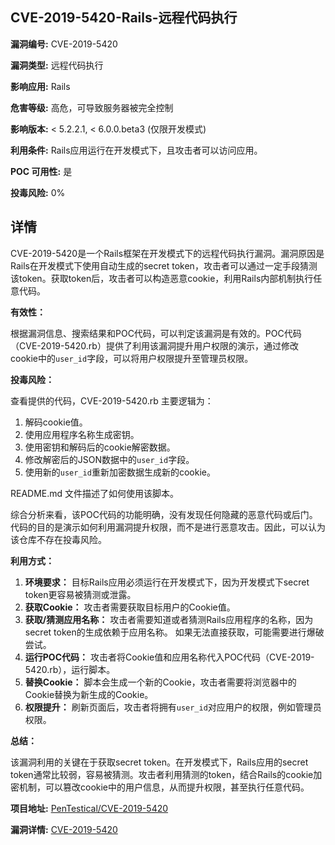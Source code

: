 ## CVE-2019-5420-Rails-远程代码执行

**漏洞编号:** CVE-2019-5420

**漏洞类型:** 远程代码执行

**影响应用:** Rails

**危害等级:** 高危，可导致服务器被完全控制

**影响版本:** < 5.2.2.1, < 6.0.0.beta3 (仅限开发模式)

**利用条件:** Rails应用运行在开发模式下，且攻击者可以访问应用。

**POC 可用性:** 是

**投毒风险:** 0%

## 详情

CVE-2019-5420是一个Rails框架在开发模式下的远程代码执行漏洞。漏洞原因是Rails在开发模式下使用自动生成的secret token，攻击者可以通过一定手段猜测该token。获取token后，攻击者可以构造恶意cookie，利用Rails内部机制执行任意代码。 

**有效性：**

根据漏洞信息、搜索结果和POC代码，可以判定该漏洞是有效的。POC代码（CVE-2019-5420.rb）提供了利用该漏洞提升用户权限的演示，通过修改cookie中的`user_id`字段，可以将用户权限提升至管理员权限。

**投毒风险：**

查看提供的代码，CVE-2019-5420.rb 主要逻辑为：

1.  解码cookie值。
2.  使用应用程序名称生成密钥。
3.  使用密钥和解码后的cookie解密数据。
4.  修改解密后的JSON数据中的`user_id`字段。
5.  使用新的`user_id`重新加密数据生成新的cookie。

README.md 文件描述了如何使用该脚本。

综合分析来看，该POC代码的功能明确，没有发现任何隐藏的恶意代码或后门。代码的目的是演示如何利用漏洞提升权限，而不是进行恶意攻击。因此，可以认为该仓库不存在投毒风险。

**利用方式：**

1.  **环境要求：** 目标Rails应用必须运行在开发模式下，因为开发模式下secret token更容易被猜测或泄露。
2.  **获取Cookie：** 攻击者需要获取目标用户的Cookie值。
3.  **获取/猜测应用名称：** 攻击者需要知道或者猜测Rails应用程序的名称，因为secret token的生成依赖于应用名称。 如果无法直接获取，可能需要进行爆破尝试。
4.  **运行POC代码：** 攻击者将Cookie值和应用名称代入POC代码（CVE-2019-5420.rb），运行脚本。
5.  **替换Cookie：** 脚本会生成一个新的Cookie，攻击者需要将浏览器中的Cookie替换为新生成的Cookie。
6.  **权限提升：** 刷新页面后，攻击者将拥有`user_id`对应用户的权限，例如管理员权限。

**总结：**

该漏洞利用的关键在于获取secret token。在开发模式下，Rails应用的secret token通常比较弱，容易被猜测。攻击者利用猜测的token，结合Rails的cookie加密机制，可以篡改cookie中的用户信息，从而提升权限，甚至执行任意代码。


**项目地址:** [PenTestical/CVE-2019-5420](https://github.com/PenTestical/CVE-2019-5420)

**漏洞详情:** [CVE-2019-5420](https://nvd.nist.gov/vuln/detail/CVE-2019-5420)